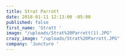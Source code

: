 ```yaml
---
title: Strat Parrott
date: 2018-01-11 12:13:00 -05:00
published: false
first_name: 'Stratt '
image: "/uploads/Strat%20Parrott(1).JPG"
crazy_image: "/uploads/Strat%20Parrott.JPG"
company: 'Juncture '
---
```


